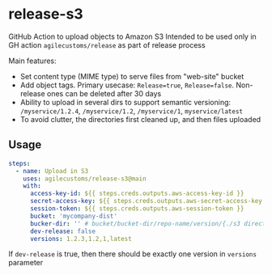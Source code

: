 # release-s3
GitHub Action to upload objects to Amazon S3
Intended to be used only in GH action `agilecustoms/release` as part of release process 

Main features:
- Set content type (MIME type) to serve files from "web-site" bucket
- Add object tags. Primary usecase: `Release=true`, `Release=false`. Non-release ones can be deleted after 30 days
- Ability to upload in several dirs to support semantic versioning: `/myservice/1.2.4`, `/myservice/1.2`, `/myservice/1`, `myservice/latest`
- To avoid clutter, the directories first cleaned up, and then files uploaded

## Usage
```yaml
steps:
  - name: Upload in S3
    uses: agilecustoms/release-s3@main
    with:
      access-key-id: ${{ steps.creds.outputs.aws-access-key-id }}
      secret-access-key: ${{ steps.creds.outputs.aws-secret-access-key }}
      session-token: ${{ steps.creds.outputs.aws-session-token }}
      bucket: 'mycompany-dist'
      bucker-dir: '' # bucket/bucket-dir/repo-name/version/{./s3 directory content}
      dev-release: false
      versions: 1.2.3,1.2,1,latest
```

If `dev-release` is true, then there should be exactly one version in `versions` parameter
